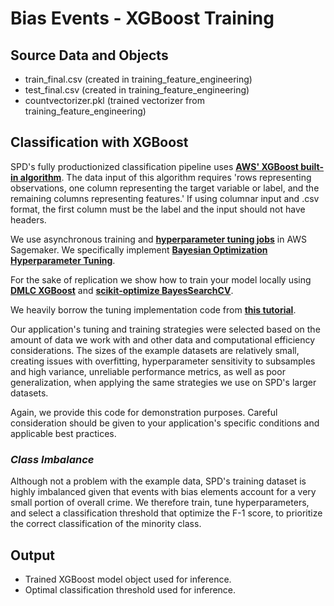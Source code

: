 # Bias Events - XGBoost Training

## Source Data and Objects

- train_final.csv (created in training_feature_engineering)
- test_final.csv (created in training_feature_engineering)
- countvectorizer.pkl (trained vectorizer from training_feature_engineering)

## Classification with XGBoost

SPD's fully productionized classification pipeline uses __[AWS' XGBoost built-in algorithm](https://docs.aws.amazon.com/sagemaker/latest/dg/xgboost.html)__. The data input of this algorithm requires 'rows representing observations, one column representing the target variable or label, and the remaining columns representing features.' If using columnar input and .csv format, the first column must be the label and the input should not have headers. 

We use asynchronous training and __[hyperparameter tuning jobs](https://docs.aws.amazon.com/sagemaker/latest/dg/automatic-model-tuning-ex-tuning-job.html)__ in AWS Sagemaker. We specifically implement __[Bayesian Optimization Hyperparameter Tuning](https://docs.aws.amazon.com/sagemaker/latest/dg/automatic-model-tuning-how-it-works.html)__.

For the sake of replication we show how to train your model locally using __[DMLC XGBoost](https://xgboost.readthedocs.io/en/stable/index.html)__ and __[scikit-optimize BayesSearchCV](https://scikit-optimize.github.io/stable/modules/generated/skopt.BayesSearchCV.html)__.

We heavily borrow the tuning implementation code from __[this tutorial](https://towardsdatascience.com/binary-classification-xgboost-hyperparameter-tuning-scenarios-by-non-exhaustive-grid-search-and-c261f4ce098d)__.

Our application's tuning and training strategies were selected based on the amount of data we work with and other data and computational efficiency considerations. The sizes of the example datasets are relatively small, creating issues with overfitting, hyperparameter sensitivity to subsamples and high variance, unreliable performance metrics, as well as poor generalization, when applying the same strategies we use on SPD's larger datasets. 

Again, we provide this code for demonstration purposes. Careful consideration should be given to your application's specific conditions and applicable best practices.

### *Class Imbalance*

Although not a problem with the example data, SPD's training dataset is highly imbalanced given that events with bias elements account for a very small portion of overall crime. We therefore train, tune hyperparameters, and select a classification threshold that optimize the F-1 score, to prioritize the correct classification of the minority class.

## Output

- Trained XGBoost model object used for inference.
- Optimal classification threshold used for inference.